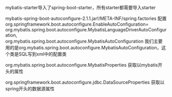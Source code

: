 mybatis-starter导入了spring-boot-starter，所有starter都需要导入starter

mybatis-spring-boot-autoconfigure-2.1.1.jar!/META-INF/spring.factories 配置
    org.springframework.boot.autoconfigure.EnableAutoConfiguration=\
    org.mybatis.spring.boot.autoconfigure.MybatisLanguageDriverAutoConfiguration,\
    org.mybatis.spring.boot.autoconfigure.MybatisAutoConfiguration
我们主要用的是org.mybatis.spring.boot.autoconfigure.MybatisAutoConfiguration，这个类是SQL写到xml中的配置类

org.mybatis.spring.boot.autoconfigure.MybatisProperties 获取以mybatis开头的属性

org.springframework.boot.autoconfigure.jdbc.DataSourceProperties 获取以spring开头的数据源属性